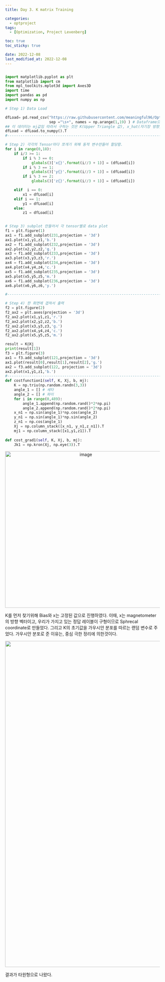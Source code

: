 ```yaml
---
title: Day 3. K matrix Training

categories: 
  - optproject
tags:
  - [Optimization, Project Levenberg]

toc: true
toc_sticky: true

date: 2022-12-08
last_modified_at: 2022-12-08 
---
```


```python

import matplotlib.pyplot as plt
from matplotlib import cm
from mpl_toolkits.mplot3d import Axes3D
import time
import pandas as pd
import numpy as np

# Step 1) Data Load

dfLoad= pd.read_csv("https://raw.githubusercontent.com/meaningful96/OptimizationProject/main/Dataset/mag_array_inliers.txt",
                    sep ="\s+", names = np.arange(1,19) ) # Dataframe으로 받기 위해 열마다 이름 정해줌
## 이 데이터는 mj값임 따라서 구하는 것은 K(Upper Triangle 값), x_hat(자기장 방향), b(bias)
dfLoad = dfLoad.to_numpy().T
#----------------------------------------------------------------------------------------------------------------------------#

# Step 2) 각각의 Tensor마다 쪼개기 위해 동적 변수만들어 할당함.
for i in range(0,18):
    if i/3 >= 1: 
        if i % 3 == 0:
            globals()['x{}'.format(i//3 + 1)] = (dfLoad[i])
        if i % 3 == 1:
            globals()['y{}'.format(i//3 + 1)] = (dfLoad[i])
        if i % 3 == 2:
            globals()['z{}'.format(i//3 + 1)] = (dfLoad[i])

    elif  i == 0:
        x1 = dfLoad[i]
    elif i == 1:        
        y1 = dfLoad[i]
    else:
        z1 = dfLoad[i]

 
# Step 3) subplot 만들어서 각 tensor별로 data plot
f1 = plt.figure(1)
ax1 = f1.add_subplot(231,projection = '3d')
ax1.plot(x1,y1,z1,'b.')
ax2 = f1.add_subplot(232,projection = '3d')
ax2.plot(x2,y2,z2,'g.')
ax3 = f1.add_subplot(233,projection = '3d')
ax3.plot(x3,y3,z3,'r.')
ax4 = f1.add_subplot(234,projection = '3d')
ax4.plot(x4,y4,z4,'c.')
ax5 = f1.add_subplot(235,projection = '3d')
ax5.plot(x5,y5,z5,'m.')
ax6 = f1.add_subplot(236,projection = '3d')
ax6.plot(x6,y6,z6,'y.')    

#----------------------------------------------------------------------------------------------------------------------------#

# Step 4) 한 화면에 겹쳐서 출력
f2 = plt.figure(2)
f2_ax2 = plt.axes(projection = '3d')
f2_ax2.plot(x1,y1,z1,'r.')
f2_ax2.plot(x2,y2,z2,'b.')
f2_ax2.plot(x3,y3,z3,'g.')
f2_ax2.plot(x4,y4,z4,'c.')
f2_ax2.plot(x5,y5,z5,'m.')

result = K@Xj
print(result[1])
f3 = plt.figure(3)
ax1 = f3.add_subplot(121,projection = '3d')
ax1.plot(result[0],result[1],result[2],'g.')
ax2 = f3.add_subplot(122, projection = '3d')
ax2.plot(x1,y1,z1,'b.')  
#----------------------------------------------------------------------------------------------------------------------------#
def costfunction1(self, K, Xj, b, mj):
    K = np.triu(np.random.randn(3,3))
    angle_1 = [] # 세타
    angle_2 = [] # 파이
    for i in range(0,489):
        angle_1.append(np.random.rand()*2*np.pi)
        angle_2.append(np.random.rand()*2*np.pi)
    x_n1 = np.sin(angle_1)*np.cos(angle_2)
    y_n1 = np.sin(angle_1)*np.sin(angle_2)
    z_n1 = np.cos(angle_1)
    Xj = np.column_stack([x_n1, y_n1,z_n1]).T
    mj1 = np.column_stack([x1,y1,z1]).T
    
def cost_grad1(self, K, Xj, b, mj):
    Jk1 = np.kron(Xj, np.eye(3)).T
```
<p align = "center">
<img width="510" alt="image" src="https://user-images.githubusercontent.com/111734605/206401338-4beb869c-b568-4068-b74d-ca2c9c244fab.png">
</p>

K를 먼저 찾기위해 Bias와 x는 고정된 값으로 진행하였다. 이때, x는 magnetometer의 방향 벡터이고, 우리가 가지고 있는 정답 레이블이 구형이므로 Sphrecal coordinate로 만들었다.
그리고 K의 초기값을 가우시안 분포를 따르는 랜덤 변수로 주었다. 가우시안 분포로 준 이유는, 중심 극한 정리에 의한것이다.

<p align = "center">
<img width="1062" alt="image" src="https://user-images.githubusercontent.com/111734605/206402021-09d93f66-ccb5-49b7-8c03-f723d05ed668.png">
</p>

결과가 타원형으로 나왔다.
